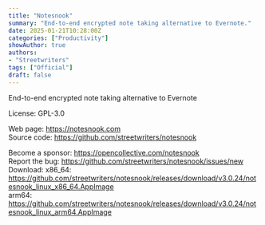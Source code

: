 ```yaml
---
title: "Notesnook"
summary: "End-to-end encrypted note taking alternative to Evernote."
date: 2025-01-21T10:28:00Z
categories: ["Productivity"]
showAuthor: true
authors:
- "Streetwriters"
tags: ["Official"]
draft: false
---
```


End-to-end encrypted note taking alternative to Evernote

License: GPL-3.0

Web page: <https://notesnook.com>  
Source code: <https://github.com/streetwriters/notesnook>

Become a sponsor: <https://opencollective.com/notesnook>  
Report the bug: <https://github.com/streetwriters/notesnook/issues/new>  
Download:   x86_64: <https://github.com/streetwriters/notesnook/releases/download/v3.0.24/notesnook_linux_x86_64.AppImage>  
            arm64:  <https://github.com/streetwriters/notesnook/releases/download/v3.0.24/notesnook_linux_arm64.AppImage>
